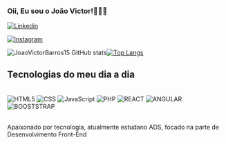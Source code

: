### Oii, Eu sou o João Victor!👋🏻😊

[![Linkedin](https://img.shields.io/badge/LinkedIn-0077B5?style=for-the-badge&logo=linkedin&logoColor=white)](https://www.linkedin.com/in/joao-victor-barros-b731b6266/)

[![Instagram](https://img.shields.io/badge/Instagram-E4405F?style=for-the-badge&logo=instagram&logoColor=white)](https://www.instagram.com/__eojaoo__/)

![JoaoVictorBarros15 GitHub stats](https://github-readme-stats.vercel.app/api?username=JoaoVictorBarros15&show_icons=true&theme=tokyonight)[![Top Langs](https://github-readme-stats.vercel.app/api/top-langs/?username=JoaoVictorBarros15&layout=donut)](https://github.com/anuraghazra/github-readme-stats)

## Tecnologias do meu dia a dia

<div style="display: inline-block"><br/>
    <img align="center" alt="HTML5" src="https://img.shields.io/badge/HTML5-E34F26?style=for-the-badge&logo=html5&logoColor=white" />
    <img align="center" alt="CSS" src="https://img.shields.io/badge/CSS3-1572B6?style=for-the-badge&logo=css3&logoColor=white" />
    <img align="center" alt="JavaScript" src="https://img.shields.io/badge/JavaScript-F7DF1E?style=for-the-badge&logo=javascript&logoColor=black" />
    <img align="center" alt="PHP" src="https://img.shields.io/badge/PHP-777BB4?style=for-the-badge&logo=php&logoColor=white"/>
    <img align="center" alt="REACT" src="https://img.shields.io/badge/React-20232A?style=for-the-badge&logo=react&logoColor=61DAFB"/>
    <img align="center" margin-top="10px" alt="ANGULAR" src="https://img.shields.io/badge/Angular-DD0031?style=for-the-badge&logo=angular&logoColor=white"/>
    <img align="center"  alt="BOOSTSTRAP" src="https://img.shields.io/badge/Bootstrap-563D7C?style=for-the-badge&logo=bootstrap&logoColor=white"/>
    

</div>
<br /><br />

Apaixonado por tecnologia, atualmente estudano ADS, focado na parte de Desenvolvimento Front-End

